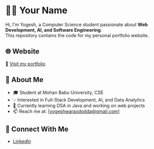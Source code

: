 # 👨‍💻 Your Name

Hi, I'm Yogesh, a Computer Science student passionate about **Web Development, AI, and Software Engineering**.  
This repository contains the code for my personal portfolio website.  

## 🌐 Website
🔗 [Visit my portfolio](https://yogesh-209aa.web.app/)

## 📌 About Me
- 🎓 Student at Mohan Babu University, CSE  
- 💡 Interested in Full-Stack Development, AI, and Data Analytics  
- 🚀 Currently learning DSA in Java and working on web projects  
- 📫 Reach me at: [yogeshwaraododda@gmail.com]  

## 🔗 Connect With Me
- [LinkedIn](https://linkedin.com/in/yogeshwarao)  
 
